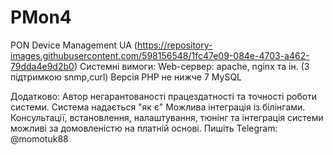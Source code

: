 # PMon4
PON Device Management UA
(https://repository-images.githubusercontent.com/598156548/1fc47e09-084e-4703-a462-79dda4e9d2b0)
Системні вимоги:
Web-сервер: apache, nginx та ін. (З підтримкою snmp,curl)
Версія PHP не нижче 7
MySQL

Додатково:
Автор негарантованості працездатності та точності роботи системи.
Система надається "як є"
Можлива інтеграція із білінгами.
Консультації, встановлення, налаштування, тюнінг та інтеграція системи можливі за домовленістю на платній основі. 
Пишіть Telegram: @momotuk88
